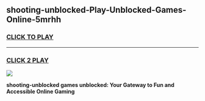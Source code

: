 
## shooting-unblocked-Play-Unblocked-Games-Online-5mrhh
<h3>
<a href="https://premium76.site?title=shooting-unblocked&ref=25A">CLICK TO PLAY</a></h3>
<hr>

<h3>
<a href="https://premium76.site?title=shooting-unblocked&ref=25A">CLICK 2 PLAY</a>
  
</h3>

<a href="https://premium76.site?title=shooting-unblocked&ref=25A"><img src="https://clearcache.store/games.png"></a>


**shooting-unblocked games unblocked: Your Gateway to Fun and Accessible Online Gaming**
